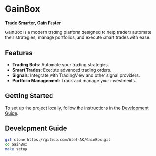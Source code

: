 # GainBox
**Trade Smarter, Gain Faster**

GainBox is a modern trading platform designed to help traders automate their strategies, manage portfolios, and execute smart trades with ease.

## Features
- **Trading Bots**: Automate your trading strategies.
- **Smart Trades**: Execute advanced trading orders.
- **Signals**: Integrate with TradingView and other signal providers.
- **Portfolio Management**: Track and manage your investments.

## Getting Started
To set up the project locally, follow the instructions in the [Development Guide](#development-guide).

## Development Guide
```bash
git clone https://github.com/Atef-AK/GainBox.git
cd GainBox
make setup